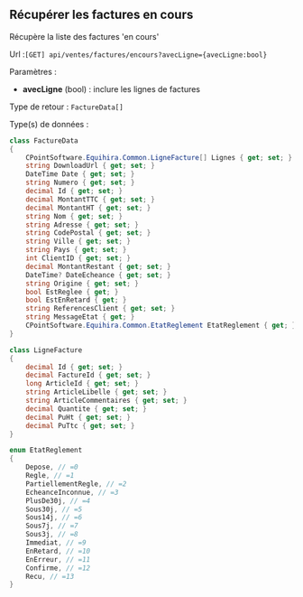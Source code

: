 ## <span id='listeencours'>Récupérer les factures en cours</span>

Récupère la liste des factures 'en cours'

Url :`[GET] api/ventes/factures/encours?avecLigne={avecLigne:bool}`

Paramètres : 

- **avecLigne** (bool) : inclure les lignes de factures

Type de retour : `FactureData[]`

Type(s) de données :

```csharp
class FactureData
{
	CPointSoftware.Equihira.Common.LigneFacture[] Lignes { get; set; }
	string DownloadUrl { get; set; }
	DateTime Date { get; set; }
	string Numero { get; set; }
	decimal Id { get; set; }
	decimal MontantTTC { get; set; }
	decimal MontantHT { get; set; }
	string Nom { get; set; }
	string Adresse { get; set; }
	string CodePostal { get; set; }
	string Ville { get; set; }
	string Pays { get; set; }
	int ClientID { get; set; }
	decimal MontantRestant { get; set; }
	DateTime? DateEcheance { get; set; }
	string Origine { get; set; }
	bool EstReglee { get; }
	bool EstEnRetard { get; }
	string ReferencesClient { get; set; }
	string MessageEtat { get; }
	CPointSoftware.Equihira.Common.EtatReglement EtatReglement { get; }
}

class LigneFacture
{
	decimal Id { get; set; }
	decimal FactureId { get; set; }
	long ArticleId { get; set; }
	string ArticleLibelle { get; set; }
	string ArticleCommentaires { get; set; }
	decimal Quantite { get; set; }
	decimal PuHt { get; set; }
	decimal PuTtc { get; set; }
}

enum EtatReglement
{
	Depose, // =0
	Regle, // =1
	PartiellementRegle, // =2
	EcheanceInconnue, // =3
	PlusDe30j, // =4
	Sous30j, // =5
	Sous14j, // =6
	Sous7j, // =7
	Sous3j, // =8
	Immediat, // =9
	EnRetard, // =10
	EnErreur, // =11
	Confirme, // =12
	Recu, // =13
}

```

